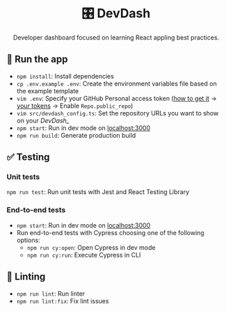 <h1 align="center">
  🎛️ DevDash 
</h1>

<p align="center">
  Developer dashboard focused on learning React appling best practices.
</p>

## 🚀 Run the app

- `npm install`: Install dependencies
- `cp .env.example .env`: Create the environment variables file based on the example template
- `vim .env`: Specify your GitHub Personal access token ([how to get it](https://docs.github.com/en/enterprise-server@3.4/authentication/keeping-your-account-and-data-secure/creating-a-personal-access-token) -> [your tokens](https://github.com/settings/tokens) -> Enable `Repo.public_repo`)
- `vim src/devdash_config.ts`: Set the repository URLs you want to show on your *DevDash_*
- `npm start`: Run in dev mode on [localhost:3000](http://localhost:3000)
- `npm run build`: Generate production build

## ✅ Testing

### Unit tests

`npm run test`: Run unit tests with Jest and React Testing Library

### End-to-end tests

- `npm start`: Run in dev mode on [localhost:3000](http://localhost:3000)
- Run end-to-end tests with Cypress choosing one of the following options:
  - `npm run cy:open`: Open Cypress in dev mode
  - `npm run cy:run`: Execute Cypress in CLI

## 🔦 Linting

- `npm run lint`: Run linter
- `npm run lint:fix`: Fix lint issues

